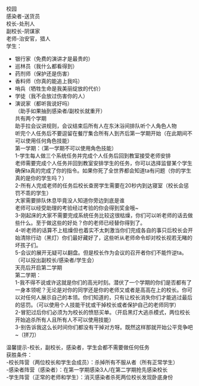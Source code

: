 校园  
感染者-送货员  
校长-处刑人  
副校长-阴谋家  
老师-治安官，猎人  
学生：  
- 银行家（免费的演讲才是最贵的）  
- 巡林员（我什么都看得到）  
- 药剂师（保护还是伤害）  
- 香料师（你真的能追上我吗）  
- 哨兵（牺牲生命是我美丽绽放的代价）  
- 学徒（我不会放过伤害你的人）  
- 演说家（都听我说好吗）  
（助手如果抽到感染者/副校长就重开）  
共有两个学期  
助手拉会议讲规则，会议结束后所有人在东沐浴间排队听个人角色人物  
听完个人任务后不要逗留在餐厅集合所有人到齐后第一学期开始（在此期间不可以使用任何角色技能）  
第一学期：（第一学期不可以使用角色技能）  
1-学生每人做三个系统任务并完成个人任务后回到教室接受老师安排  
老师需要完成个人任务并回到教室安排学生的任务，你可以选择监督某个学生确保ta真的完成了你的指令。如果你死了全世界都会知道ta有问题（你的学生真的是你的学生吗？）  
2-所有人完成老师的任务后校长查房学生需要在20秒内到达寝室（校长会惩罚不乖的学生）  
大家需要排队休息毕竟没人知道你旁边到底是谁  
老师可以经受助理的考验经过考验的你会得到奖金哦~  
3-刚起床的大家不需要完成系统任务比较这很枯燥，你们可以听老师的话去做些什么。至于做这些的好处？你的老师已经替你得到了。  
4-听老师的话算不上枯燥但也着实不太刺激当你们完成各自的事只后校长会开始清除行动（黑灯）你们最好藏好了，这些听从老师命令却对校长视若无睹的坏孩子们。  
5-会议的展开无疑可以翻盘。但是校长作为会议的召开者你们不能忤逆ta。（可以投出副校长/感染者/学生会）  
天亮后开启第二学期  
第二学期：  
1-我不得不说或许这就是你们的高光时刻。潜伏了一个学期的你们是否都有了一身本领呢？无论是对你的同学还是你的老师又或者是高高在上的校长。你可以对任何人展示自己的本领。你们知道的，只有让校长消失你们才能逃过最后的惩罚。（可以使用个人技能干扰或干掉校长或者保护自己的老师同学）  
2-冒犯过后你们必须为为校长的愤怒买单。（开启黑灯大逃杀模式，两位校长开始追杀所有人且所有人不可以使用技能）  
3-别告诉我这么长时间你们都没有干掉对方呀。既然这样那就开始公平竞争吧~（拼刀）  
  
温馨提示-校长，副校长，感染者，学生会都不需要做任何任务  
获胜条件：  
-校长阵营（两位校长和学生会成员）：杀掉所有不服从者（所有正常学生）  
-感染者阵营（感染者）：在第一学期感染3人/在第二学期抢先感染校长  
-学生阵营（正常的老师和学生）：消灭感染者杀死两位校长发现卧底身份  
